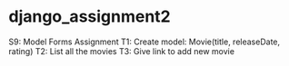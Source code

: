 # django_assignment2
S9: Model Forms Assignment
T1: Create model:  Movie(title, releaseDate, rating)
T2: List all the movies 
T3: Give link to add new movie
